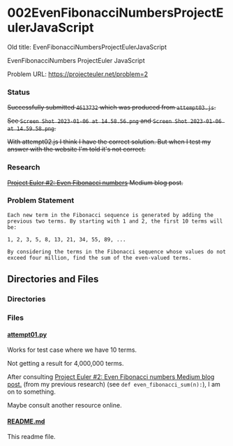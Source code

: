 # 002EvenFibonacciNumbersProjectEulerJavaScript

Old title: EvenFibonacciNumbersProjectEulerJavaScript

EvenFibonacciNumbers ProjectEuler JavaScript

Problem URL: https://projecteuler.net/problem=2

### Status

~~Successfully submitted `4613732` which was produced from `attempt03.js`.~~

~~See `Screen Shot 2023-01-06 at 14.58.56.png` and `Screen Shot 2023-01-06 at 14.59.58.png`.~~

~~With attempt02.js I think I have the correct solution.
But when I test my answer with the website I'm told it's not correct.~~

### Research

~~[Project Euler #2: Even Fibonacci numbers](https://medium.com/@TheZaki/project-euler-2-even-fibonacci-numbers-2219e9438970) Medium blog post.~~

### Problem Statement

```
Each new term in the Fibonacci sequence is generated by adding the previous two terms. By starting with 1 and 2, the first 10 terms will be:

1, 2, 3, 5, 8, 13, 21, 34, 55, 89, ...

By considering the terms in the Fibonacci sequence whose values do not exceed four million, find the sum of the even-valued terms.

```

## Directories and Files

### Directories

### Files

#### [attempt01.py](./attempt01.py)

Works for test case where we have 10 terms.

Not getting a result for 4,000,000 terms.

After consulting [Project Euler #2: Even Fibonacci numbers Medium blog post.](https://github.com/JamieBort/Learning-Directory/tree/coding-challenges/Languages/JavaScript/CodingChallenges/ProjectEuler/002EvenFibonacciNumbers#research) (from my previous research) (see `def even_fibonacci_sum(n):`), I am on to something.

Maybe consult another resource online.

#### [README.md](./README.md)

This readme file.
